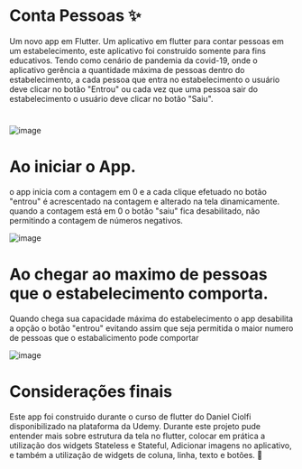 # Conta Pessoas ✨

Um novo app em Flutter.
Um aplicativo em flutter para contar pessoas em um estabelecimento, este aplicativo foi construído somente para fins educativos.
Tendo como cenário de pandemia da covid-19, onde o aplicativo gerência a quantidade máxima de pessoas dentro do estabelecimento, a cada pessoa que entra no estabelecimento o usuário deve clicar no botão "Entrou" ou cada vez que uma pessoa sair do estabelecimento o usuário deve clicar no botão "Saiu".


# 
![image](https://user-images.githubusercontent.com/63679873/176521018-61de9482-b8a6-4293-9e5d-e7f6e9c207bb.png)

# 

# Ao iniciar o App.
o app inicia com a contagem em 0 e a cada clique efetuado no botão "entrou" é acrescentado na contagem e alterado na tela dinamicamente.
quando a contagem está em 0 o botão "saiu" fica desabilitado, não permitindo a contagem de números negativos.

![image](https://user-images.githubusercontent.com/63679873/176518817-b4f9776c-07ee-406a-bab7-fd7384117490.png)

# Ao chegar ao maximo de pessoas que o estabelecimento comporta.
Quando chega sua capacidade máxima do estabelecimento o app desabilita a opção o botão "entrou" evitando assim que seja permitida o maior numero de pessoas que o estabalicimento pode comportar 

![image](https://user-images.githubusercontent.com/63679873/176519562-67948e35-24c7-4de3-abbe-0cbb259399da.png)

# Considerações finais
Este app foi construido durante o curso de flutter do Daniel Ciolfi disponibilizado na plataforma da Udemy. 
Durante este projeto pude entender mais sobre estrutura da tela no flutter, colocar em prática a utilização dos widgets Stateless e Stateful, Adicionar imagens no aplicativo, e também a utilização de widgets de coluna, linha, texto e botões. 🌟
